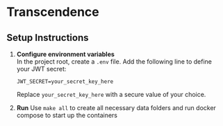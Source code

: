 # Transcendence

## Setup Instructions

1. **Configure environment variables**  
	In the project root, create a `.env` file. Add the following line to define your JWT secret:

	```
	JWT_SECRET=your_secret_key_here
	```

	Replace `your_secret_key_here` with a secure value of your choice.

2. **Run**
	Use `make all` to create all necessary data folders and run docker compose to start up the containers
